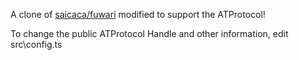A clone of [saicaca/fuwari](https://github.com/saicaca/fuwari) modified to support the ATProtocol!

To change the public ATProtocol Handle and other information, edit src\config.ts